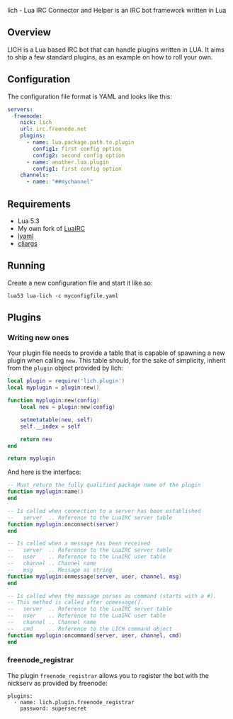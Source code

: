 lich - Lua IRC Connector and Helper is an IRC bot framework written in Lua

## Overview

LICH is a Lua based IRC bot that can handle plugins written in LUA. It
aims to ship a few standard plugins, as an example on how to roll your
own.

## Configuration

The configuration file format is YAML and looks like this:

```yaml
servers:
  freenode:
    nick: lich
    url: irc.freenode.net
    plugins:
      - name: lua.package.path.to.plugin
        config1: first config option
        config2: second config option
      - name: another.lua.plugin
        config1: first config option
    channels:
      - name: "##mychannel"
```

## Requirements

* Lua 5.3
* My own fork of [LuaIRC](https://github.com/n0la/LuaIRC)
* [lyaml](https://github.com/gvvaughan/lyaml)
* [cliargs](https://github.com/amireh/lua_cliargs)

## Running

Create a new configuration file and start it like so:

```shell
lua53 lua-lich -c myconfigfile.yaml
```

## Plugins

### Writing new ones

Your plugin file needs to provide a table that is capable of spawning
a new plugin when calling ```new```. This table should, for the sake of
simplicity, inherit from the ```plugin``` object provided by lich:

```lua
local plugin = require('lich.plugin')
local myplugin = plugin:new()

function myplugin:new(config)
    local neu = plugin:new(config)

    setmetatable(neu, self)
    self.__index = self

    return neu
end

return myplugin
```

And here is the interface:

```lua
-- Must return the fully qualified package name of the plugin
function myplugin:name()
end

-- Is called when connection to a server has been established
--   server  .. Reference to the LuaIRC server table
function myplugin:onconnect(server)
end

-- Is called when a message has been received
--   server  .. Reference to the LuaIRC server table
--   user    .. Reference to the LuaIRC user table
--   channel .. Channel name
--   msg     .. Message as string
function myplugin:onmessage(server, user, channel, msg)
end

-- Is called when the message parses as command (starts with a #).
-- This method is called after onmessage().
--   server  .. Reference to the LuaIRC server table
--   user    .. Reference to the LuaIRC user table
--   channel .. Channel name
--   cmd     .. Reference to the LICH command object
function myplugin:oncommand(server, user, channel, cmd)
end
```

### freenode_registrar

The plugin ```freenode_registrar``` allows you to register the bot
with the nickserv as provided by freenode:

```
plugins:
  - name: lich.plugin.freenode_registrar
    password: supersecret
```
